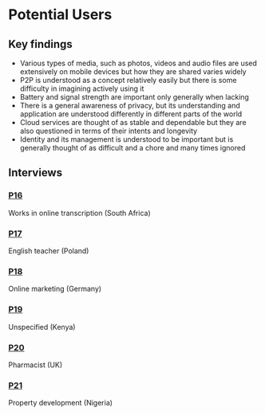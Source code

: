 # Potential Users

## Key findings

* Various types of media, such as photos, videos and audio files are used extensively on mobile devices but how they are shared varies widely
* P2P is understood as a concept relatively easily but there is some difficulty in imagining actively using it
* Battery and signal strength are important only generally when lacking
* There is a general awareness of privacy, but its understanding and application are understood differently in different parts of the world
* Cloud services are thought of as stable and dependable but they are also questioned in terms of their intents and longevity
* Identity and its management is understood to be important but is generally thought of as difficult and a chore and many times ignored

## Interviews

### [P16](p16.md)

Works in online transcription \(South Africa\)

### [P17](p17.md)

English teacher \(Poland\)

### [P18](p18.md)

Online marketing \(Germany\)

### [P19](p19.md)

Unspecified \(Kenya\)

### [P20](p20.md)

Pharmacist \(UK\)

### [P21](p21.md)

Property development \(Nigeria\)

